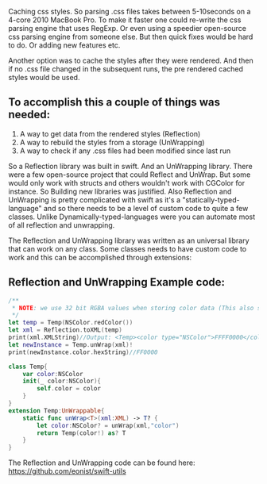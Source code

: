 Caching css styles<!--more-->. So parsing .css files takes between 5-10seconds on a 4-core 2010 MacBook Pro. To make it faster one could re-write the css parsing engine that uses RegExp. Or even using a speedier open-source css parsing engine from someone else. But then quick fixes would be hard to do. Or adding new features etc.   

Another option was to cache the styles after they were rendered. And then if no .css file changed in the subsequent runs, the pre rendered cached styles would be used. 

## To accomplish this a couple of things was needed: 

1. A way to get data from the rendered styles (Reflection)  
2. A way to rebuild the styles from a storage (UnWrapping)  
3. A way to check if any .css files had been modified since last run  

So a Reflection library was built in swift. And an UnWrapping library. There were a few open-source project that could Reflect and UnWrap. But some would only work with structs and others wouldn't work with CGColor for instance. So Building new libraries was justified. Also Reflection and UnWrapping is pretty complicated with swift as it's a "statically-typed-language" and so there needs to be a level of custom code to quite a few classes. Unlike Dynamically-typed-languages were you can automate most of all reflection and unwrapping.   

The Reflection and UnWrapping library was written as an universal library that can work on any class. Some classes needs to have custom code to work and this can be accomplished through extensions: 

## Reflection and UnWrapping Example code:

```swift
/**
 * NOTE: we use 32 bit RGBA values when storing color data (This also stores the alpha value)
 */
let temp = Temp(NSColor.redColor())
let xml = Reflection.toXML(temp)
print(xml.XMLString)//Output: <Temp><color type="NSColor">FFFF0000</color></Temp>
let newInstance = Temp.unWrap(xml)!
print(newInstance.color.hexString)//FF0000

class Temp{
    var color:NSColor
    init(_ color:NSColor){
        self.color = color
    }
}
extension Temp:UnWrappable{
    static func unWrap<T>(xml:XML) -> T? {
        let color:NSColor? = unWrap(xml,"color")
        return Temp(color!) as? T
    }
}

```

The Reflection and UnWrapping code can be found here: https://github.com/eonist/swift-utils